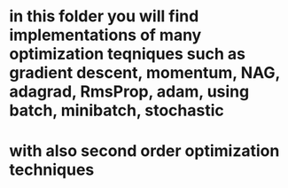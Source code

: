 # in this folder you will find implementations of many optimization teqniques such as gradient descent, momentum, NAG, adagrad, RmsProp, adam,  using batch, minibatch, stochastic 
# with also second order optimization techniques
